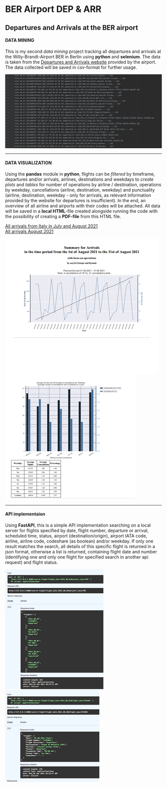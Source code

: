 # BER Airport DEP & ARR
## Departures and Arrivals at the BER airport

#### DATA MINING
This is my second _data mining_ project tracking all departures and arrivals at the Willy-Brandt-Airport BER in Berlin using **python** and **selenium**. 
The data is taken from the [Departures and Arrivals website](https://ber.berlin-airport.de/de/fliegen/abfluege-ankuenfte.html "BER Arrivals and Departures") provided by the airport. The data collected will be saved in csv-format for further usage.

![Demo CSV Data](https://github.com/RoKaruto/BER-airport-DEP-ARR/blob/main/BER%20ARR%20CSV%20Example.png "csv data")

---

#### DATA VISUALIZATION
Using the **pandas** module in **python**, flights can be *filtered* by timeframe, departures and/or arrivals, airlines, destinations and weekdays to *create plots* and *tables* for number of operations by airline / destination, operations by weekday, cancellations (airline, destination, weekday) and punctuality (airline, destination, weekday - only for arrivals, as relevant information provided by the website for departures is insufficient). In the end, an overview of all airline and airports with their codes will be attached. All data will be saved in a **local HTML**-file created alongside running the code with the possibility of creating a **PDF-file** from this HTML file.

[All arrivals from Italy in July and August 2021](https://github.com/RoKaruto/BER-airport-DEP-ARR/blob/main/20210701-20210831-ARR_from_Italy_by_EJU-DS-FR-EW-SDR.pdf "PDF Example") \
[All arrivals August 2021](https://github.com/RoKaruto/BER-airport-DEP-ARR/blob/main/20210801-20210831-ARR.pdf "PDF Example")

![Demo Title Page](https://github.com/RoKaruto/BER-airport-DEP-ARR/blob/main/demo%20title.png "Title Page")
![Demo Weekly Canx Page](https://github.com/RoKaruto/BER-airport-DEP-ARR/blob/main/demo%20canx.png "Cancellations by Weekday")

---

#### API implementaion
Using **FastAPI**, this is a simple API implementation searching on a local server for flights specified by date, flight number, departure or arrival, scheduled time, status, airport (destination/origin), airport IATA code, airline, airline code, codeshare (as boolean) and/or weekday. If only one result matches the search, all details of this specific flight is returned in a json format, otherwise a list is returned, containing flight date and number (identifying one and only one flight for specified search in another api request) and flight status.
                  
![flightsearch_api1](https://github.com/RoKaruto/BER-airport-DEP-ARR/blob/main/flightsearch_api1.png "several flights matching serach criteria")
![flightsearch_api2](https://github.com/RoKaruto/BER-airport-DEP-ARR/blob/main/flightsearch_api2.png "exactly one flight matching serach criteria")

